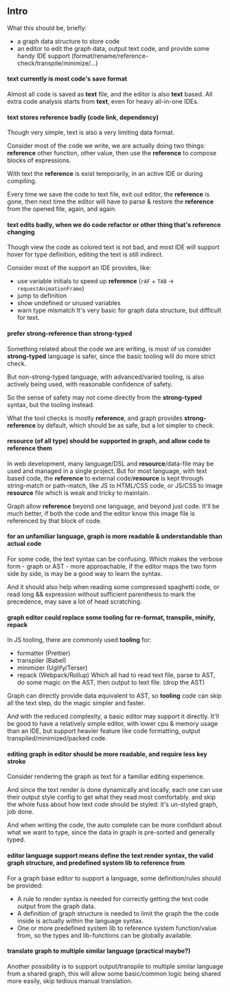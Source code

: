 ## Intro

What this should be, briefly:
- a graph data structure to store code
- an editor to edit the graph data, output text code,
  and provide some handy IDE support (format/rename/reference-check/transpile/minimize/...)

#### text currently is most code's save format
Almost all code is saved as **text** file, and the editor is also **text** based.
All extra code analysis starts from **text**, even for heavy all-in-one IDEs.

#### text stores **reference** badly (code link, dependency)
Though very simple, text is also a very limiting data format.

Consider most of the code we write, we are actually doing two things:
**reference** other function, other value,
then use the **reference** to compose blocks of expressions.

With text the **reference** is exist temporarily,
in an active IDE or during compiling.

Every time we save the code to text file, exit out editor, the **reference** is gone,
then next time the editor will have to parse & restore the **reference** from the opened file,
again, and again.

#### text edits badly, when we do code refactor or other thing that's **reference** changing
Though view the code as colored text is not bad,
and most IDE will support hover for type definition,
editing the text is still indirect.

Consider most of the support an IDE provides, like:
- use variable initials to speed up **reference** (`rAF` + `TAB` -> `requestAnimationFrame`)
- jump to definition
- show undefined or unused variables
- warn type mismatch
It's very basic for graph data structure, but difficult for text.

#### prefer **strong-reference** than **strong-typed**
Something related about the code we are writing,
is most of us consider **strong-typed** language is safer,
since the basic tooling will do more strict check.

But non-strong-typed language, with advanced/varied tooling,
is also actively being used, with reasonable confidence of safety.

So the sense of safety may not come directly from the **strong-typed** syntax,
but the tooling instead.

What the tool checks is mostly **reference**,
and graph provides **strong-reference** by default,
which should be as safe, but a lot simpler to check.

#### **resource** (of all type) should be supported in graph, and allow code to **reference** them
In web development, many language/DSL and **resource**/data-file may be used and managed in a single project.
But for most language, with text based code, the **reference** to external code/**resource**
is kept through string-match or path-match, like JS to HTML/CSS code, or JS/CSS to image **resource** file
which is weak and tricky to maintain.

Graph allow **reference** beyond one language, and beyond just code.
It'll be much better, if both the code and the editor know
this image file is referenced by that block of code.

#### for an unfamiliar language, graph is more readable & understandable than actual code
For some code, the text syntax can be confusing.
Which makes the verbose form - graph or AST - more approachable,
if the editor maps the two form side by side,
is may be a good way to learn the syntax.

And it should also help when reading some compressed spaghetti code,
or read long && expression without sufficient parenthesis to mark the precedence,
may save a lot of head scratching.

#### graph editor could replace some **tooling** for re-format, transpile, minify, repack
In JS tooling, there are commonly used **tooling** for:
- formatter (Prettier)
- transpiler (Babel)
- minimizer (Uglify/Terser)
- repack (Webpack/Rollup) 
Which all had to read text file, parse to AST,
do some magic on the AST, then output to text file. (drop the AST)

Graph can directly provide data equivalent to AST,
so **tooling** code can skip all the text step, do the magic simpler and faster.

And with the reduced complexity, a basic editor may support it directly.
It'll be good to have a relatively simple editor, with lower cpu & memory usage than an IDE,
but support heavier feature like code formatting, output transpiled/minimized/packed code.

#### editing graph in editor should be more readable, and require less key stroke
Consider rendering the graph as text for a familiar editing experience.

And since the text render is done dynamically and locally,
each one can use their output style config to get what they read most comfortably.
and skip the whole fuss about how text code should be styled: it's un-styled graph, job done.

And when writing the code, the auto complete can be more confidant about what we want to type,
since the data in graph is pre-sorted and generally typed.

#### editor language support means define the text render syntax, the valid graph structure, and predefined system lib to reference from
For a graph base editor to support a language, some definition/rules should be provided:
- A rule to render syntax is needed for correctly getting the text code output from the graph data.
- A definition of graph structure is needed to limit the graph the the code inside is actually within the language syntax.
- One or more predefined system lib to reference system function/value from,
  so the types and lib-functions can be globally available.

#### translate graph to multiple similar language (practical maybe?)
Another possibility is to support output/transpile to multiple similar language from a shared graph,
this will allow some basic/common logic being shared more easily, skip tedious manual translation.
